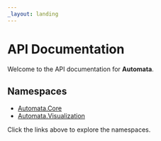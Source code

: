 ```yaml
---
_layout: landing
---
```

# API Documentation

Welcome to the API documentation for **Automata**.

## Namespaces

- [Automata.Core](xref:Automata.Core)  
- [Automata.Visualization](xref:Automata.Visualization)  

Click the links above to explore the namespaces.